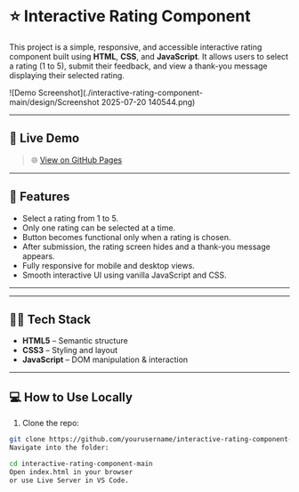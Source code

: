 # ⭐ Interactive Rating Component

This project is a simple, responsive, and accessible interactive rating component built using **HTML**, **CSS**, and **JavaScript**. It allows users to select a rating (1 to 5), submit their feedback, and view a thank-you message displaying their selected rating.

![Demo Screenshot](./interactive-rating-component-main/design/Screenshot 2025-07-20 140544.png)

---

## 🔗 Live Demo

> 🌐 [View on GitHub Pages](https://arjunkalirana.github.io/javascript-projects/) 

---

## 🚀 Features

- Select a rating from 1 to 5.
- Only one rating can be selected at a time.
- Button becomes functional only when a rating is chosen.
- After submission, the rating screen hides and a thank-you message appears.
- Fully responsive for mobile and desktop views.
- Smooth interactive UI using vanilla JavaScript and CSS.

---


---

## 🧑‍💻 Tech Stack

- **HTML5** – Semantic structure
- **CSS3** – Styling and layout
- **JavaScript** – DOM manipulation & interaction

---

## 💻 How to Use Locally

1. Clone the repo:

```bash
git clone https://github.com/yourusername/interactive-rating-component-main.git
Navigate into the folder:

cd interactive-rating-component-main
Open index.html in your browser
or use Live Server in VS Code.


